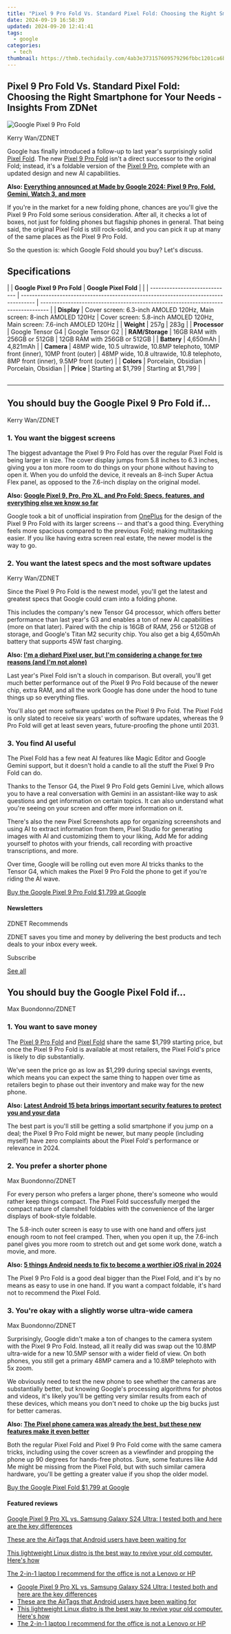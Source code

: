 ```yaml
---
title: "Pixel 9 Pro Fold Vs. Standard Pixel Fold: Choosing the Right Smartphone for Your Needs - Insights From ZDNet"
date: 2024-09-19 16:58:39
updated: 2024-09-20 12:41:41
tags:
  - google
categories:
  - tech
thumbnail: https://thmb.techidaily.com/4ab3e373157609579296fbbc1201ca6b702ee2035d00b9c9dec8888ac005aab8.jpg
---
```


## Pixel 9 Pro Fold Vs. Standard Pixel Fold: Choosing the Right Smartphone for Your Needs - Insights From ZDNet

![Google Pixel 9 Pro Fold](https://www.zdnet.com/a/img/resize/51bfbd245acc021c9c7516358a54bf329bb90934/2024/08/10/f477b41a-cd5b-40d7-b692-ddd4178caebd/dsc01787.jpg?auto=webp&width=1280)

Kerry Wan/ZDNET

Google has finally introduced a follow-up to last year's surprisingly solid [Pixel Fold](https://www.anrdoezrs.net/links/9041660/type/dlg/sid/zd-%5F%5FCOM%5FCLICK%5FID%5F%5F-dtp/https://store.google.com/product/pixel%5Ffold?hl=en-US). The new [Pixel 9 Pro Fold](https://www.jdoqocy.com/click-9041660-15878900-1723532402000?sid=zd-%5F%5FCOM%5FCLICK%5FID%5F%5F-dtp) isn't a direct successor to the original Fold; instead, it's a foldable version of the [Pixel 9 Pro](https://www.kqzyfj.com/click-9041660-15880173-1723532405000?sid=zd-%5F%5FCOM%5FCLICK%5FID%5F%5F-dtp), complete with an updated design and new AI capabilities.

**Also: [Everything announced at Made by Google 2024: Pixel 9 Pro, Fold, Gemini, Watch 3, and more](https://www.zdnet.com/article/everything-to-expect-at-made-by-google-2024-pixel-9-pro-fold-gemini-watch-3-and-more/)** 

If you're in the market for a new folding phone, chances are you'll give the Pixel 9 Pro Fold some serious consideration. After all, it checks a lot of boxes, not just for folding phones but flagship phones in general. That being said, the original Pixel Fold is still rock-solid, and you can pick it up at many of the same places as the Pixel 9 Pro Fold.

So the question is: which Google Fold should you buy? Let's discuss. 

## Specifications

| | **Google Pixel 9 Pro Fold** | **Google Pixel Fold**                                                               |                                                                                   |
| ----------------------------- | ----------------------------------------------------------------------------------- | --------------------------------------------------------------------------------- |
| **Display**                   | Cover screen: 6.3-inch AMOLED 120Hz, Main screen: 8-inch AMOLED 120Hz               | Cover screen: 5.8-inch AMOLED 120Hz, Main screen: 7.6-inch AMOLED 120Hz           |
| **Weight**                    | 257g                                                                                | 283g                                                                              |
| **Processor**                 | Google Tensor G4                                                                    | Google Tensor G2                                                                  |
| **RAM/Storage**               | 16GB RAM with 256GB or 512GB                                                        | 12GB RAM with 256GB or 512GB                                                      |
| **Battery**                   | 4,650mAh                                                                            | 4,821mAh                                                                          |
| **Camera**                    | 48MP wide, 10.5 ultrawide, 10.8MP telephoto, 10MP front (inner), 10MP front (outer) | 48MP wide, 10.8 ultrawide, 10.8 telephoto, 8MP front (inner), 9.5MP front (outer) |
| **Colors**                    | Porcelain, Obsidian                                                                 | Porcelain, Obsidian                                                               |
| **Price**                     | Starting at $1,799                                                                  | Starting at $1,799                                                                |

## 

---

## You should buy the Google Pixel 9 Pro Fold if…  

Kerry Wan/ZDNET

### 1\. You want the biggest screens  

The biggest advantage the Pixel 9 Pro Fold has over the regular Pixel Fold is being larger in size. The cover display jumps from 5.8 inches to 6.3 inches, giving you a ton more room to do things on your phone without having to open it. When you do unfold the device, it reveals an 8-inch Super Actua Flex panel, as opposed to the 7.6-inch display on the original model.

**Also: [Google Pixel 9, Pro, Pro XL, and Pro Fold: Specs, features, and everything else we know so far](https://www.zdnet.com/article/google-pixel-9-leak-reveals-three-flagship-phones-plus-pixel-9-pro-photos/)**

Google took a bit of unofficial inspiration from [OnePlus](https://buy.geni.us/Proxy.ashx?TSID=368250&GR%5FURL=https%3A%2F%2Fwww.amazon.com%2FOnePlus-Dual-SIM-Unlocked-Smartphone-Hasselblad%2Fdp%2FB0CHN7M531%3Ftag%3Dzd-buy-button-20%26ascsubtag%3D%5F%5FCOM%5FCLICK%5FID%5F%5F%7C0cf9eef7-8c42-4f21-806c-d27889828ffe%7Cdtp&dtb=1) for the design of the Pixel 9 Pro Fold with its larger screens -- and that's a good thing. Everything feels more spacious compared to the previous Fold; making multitasking easier. If you like having extra screen real estate, the newer model is the way to go.

### 2\. You want the latest specs and the most software updates

Kerry Wan/ZDNET

Since the Pixel 9 Pro Fold is the newest model, you'll get the latest and greatest specs that Google could cram into a folding phone.

This includes the company's new Tensor G4 processor, which offers better performance than last year's G3 and enables a ton of new AI capabilities (more on that later). Paired with the chip is 16GB of RAM, 256 or 512GB of storage, and Google's Titan M2 security chip. You also get a big 4,650mAh battery that supports 45W fast charging.

**Also: [I'm a diehard Pixel user, but I'm considering a change for two reasons (and I'm not alone)](https://www.zdnet.com/article/im-a-diehard-pixel-user-but-im-considering-a-change-for-two-reasons-and-im-not-alone/)**

Last year's Pixel Fold isn't a slouch in comparison. But overall, you'll get much better performance out of the Pixel 9 Pro Fold because of the newer chip, extra RAM, and all the work Google has done under the hood to tune things up so everything flies. 

You'll also get more software updates on the Pixel 9 Pro Fold. The Pixel Fold is only slated to receive six years' worth of software updates, whereas the 9 Pro Fold will get at least seven years, future-proofing the phone until 2031\. 

### 3\. You find AI useful

The Pixel Fold has a few neat AI features like Magic Editor and Google Gemini support, but it doesn't hold a candle to all the stuff the Pixel 9 Pro Fold can do.

Thanks to the Tensor G4, the Pixel 9 Pro Fold gets Gemini Live, which allows you to have a real conversation with Gemini in an assistant-like way to ask questions and get information on certain topics. It can also understand what you're seeing on your screen and offer more information on it. 

There's also the new Pixel Screenshots app for organizing screenshots and using AI to extract information from them, Pixel Studio for generating images with AI and customizing them to your liking, Add Me for adding yourself to photos with your friends, call recording with proactive transcriptions, and more.

Over time, Google will be rolling out even more AI tricks thanks to the Tensor G4, which makes the Pixel 9 Pro Fold the phone to get if you're riding the AI wave.

[Buy the Google Pixel 9 Pro Fold $1,799 at Google](https://www.anrdoezrs.net/links/9041660/type/dlg/sid/zd-%5F%5FCOM%5FCLICK%5FID%5F%5F-dtp/https://store.google.com/magazine/google%5Fpixel%5F9%5Fpro)

#### Newsletters

ZDNET Recommends

ZDNET saves you time and money by delivering the best products and tech deals to your inbox every week.

 Subscribe

[See all](https://www.zdnet.com/newsletters/)

## You should buy the Google Pixel Fold if…

Max Buondonno/ZDNET

### 1\. You want to save money

The [Pixel 9 Pro Fold](https://www.jdoqocy.com/click-9041660-15878900-1723532402000?sid=zd-%5F%5FCOM%5FCLICK%5FID%5F%5F-dtp) and [Pixel Fold](https://www.anrdoezrs.net/links/9041660/type/dlg/sid/zd-%5F%5FCOM%5FCLICK%5FID%5F%5F-dtp/https://store.google.com/product/pixel%5Ffold) share the same $1,799 starting price, but once the Pixel 9 Pro Fold is available at most retailers, the Pixel Fold's price is likely to dip substantially.

We've seen the price go as low as $1,299 during special savings events, which means you can expect the same thing to happen over time as retailers begin to phase out their inventory and make way for the new phone. 

**Also: [Latest Android 15 beta brings important security features to protect you and your data](https://www.zdnet.com/article/latest-android-15-beta-brings-important-security-features-to-protect-you-and-your-data/)**

The best part is you'll still be getting a solid smartphone if you jump on a deal; the Pixel 9 Pro Fold might be newer, but many people (including myself) have zero complaints about the Pixel Fold's performance or relevance in 2024.

### 2\. You prefer a shorter phone

Max Buondonno/ZDNET

For every person who prefers a larger phone, there's someone who would rather keep things compact. The Pixel Fold successfully merged the compact nature of clamshell foldables with the convenience of the larger displays of book-style foldable. 

The 5.8-inch outer screen is easy to use with one hand and offers just enough room to not feel cramped. Then, when you open it up, the 7.6-inch panel gives you more room to stretch out and get some work done, watch a movie, and more.

**Also: [5 things Android needs to fix to become a worthier iOS rival in 2024](https://www.zdnet.com/article/5-things-android-needs-to-fix-to-become-a-worthier-ios-rival-in-2024/)**

The Pixel 9 Pro Fold is a good deal bigger than the Pixel Fold, and it's by no means as easy to use in one hand. If you want a compact foldable, it's hard not to recommend the Pixel Fold.

### 3\. You're okay with a slightly worse ultra-wide camera

Max Buondonno/ZDNET

Surprisingly, Google didn't make a ton of changes to the camera system with the Pixel 9 Pro Fold. Instead, all it really did was swap out the 10.8MP ultra-wide for a new 10.5MP sensor with a wider field of view. On both phones, you still get a primary 48MP camera and a 10.8MP telephoto with 5x zoom.

We obviously need to test the new phone to see whether the cameras are substantially better, but knowing Google's processing algorithms for photos and videos, it's likely you'll be getting very similar results from each of these devices, which means you don't need to choke up the big bucks just for better cameras.

**Also: [The Pixel phone camera was already the best, but these new features make it even better](https://www.zdnet.com/article/the-pixel-phone-camera-was-already-the-best-but-these-new-features-make-it-even-better/)**

Both the regular Pixel Fold and Pixel 9 Pro Fold come with the same camera tricks, including using the cover screen as a viewfinder and propping the phone up 90 degrees for hands-free photos. Sure, some features like Add Me might be missing from the Pixel Fold, but with such similar camera hardware, you'll be getting a greater value if you shop the older model.

[Buy the Google Pixel Fold $1,799 at Google](https://www.anrdoezrs.net/links/9041660/type/dlg/sid/zd-%5F%5FCOM%5FCLICK%5FID%5F%5F-dtp/https://store.google.com/product/pixel%5Ffold)

#### Featured reviews

[Google Pixel 9 Pro XL vs. Samsung Galaxy S24 Ultra: I tested both and here are the key differences](https://www.zdnet.com/article/google-pixel-9-pro-xl-vs-samsung-galaxy-s24-ultra/ "Google Pixel 9 Pro XL vs. Samsung Galaxy S24 Ultra: I tested both and here are the key differences")

[These are the AirTags that Android users have been waiting for](https://www.zdnet.com/article/these-are-the-airtags-that-android-users-have-been-waiting-for/ "These are the AirTags that Android users have been waiting for")

[This lightweight Linux distro is the best way to revive your old computer. Here's how](https://www.zdnet.com/article/this-lightweight-linux-distro-is-the-best-way-to-revive-your-old-computer-heres-how/ "This lightweight Linux distro is the best way to revive your old computer. Here's how")

[The 2-in-1 laptop I recommend for the office is not a Lenovo or HP](https://www.zdnet.com/article/one-of-the-most-versatile-2-in-1-laptops-ive-tested-is-not-a-lenovo-or-hp/ "The 2-in-1 laptop I recommend for the office is not a Lenovo or HP")

* [Google Pixel 9 Pro XL vs. Samsung Galaxy S24 Ultra: I tested both and here are the key differences](https://www.zdnet.com/article/google-pixel-9-pro-xl-vs-samsung-galaxy-s24-ultra/ "Google Pixel 9 Pro XL vs. Samsung Galaxy S24 Ultra: I tested both and here are the key differences")
* [These are the AirTags that Android users have been waiting for](https://www.zdnet.com/article/these-are-the-airtags-that-android-users-have-been-waiting-for/ "These are the AirTags that Android users have been waiting for")
* [This lightweight Linux distro is the best way to revive your old computer. Here's how](https://www.zdnet.com/article/this-lightweight-linux-distro-is-the-best-way-to-revive-your-old-computer-heres-how/ "This lightweight Linux distro is the best way to revive your old computer. Here's how")
* [The 2-in-1 laptop I recommend for the office is not a Lenovo or HP](https://www.zdnet.com/article/one-of-the-most-versatile-2-in-1-laptops-ive-tested-is-not-a-lenovo-or-hp/ "The 2-in-1 laptop I recommend for the office is not a Lenovo or HP")

<ins class="adsbygoogle"
     style="display:block"
     data-ad-format="autorelaxed"
     data-ad-client="ca-pub-7571918770474297"
     data-ad-slot="1223367746"></ins>



<ins class="adsbygoogle"
     style="display:block"
     data-ad-client="ca-pub-7571918770474297"
     data-ad-slot="8358498916"
     data-ad-format="auto"
     data-full-width-responsive="true"></ins>
